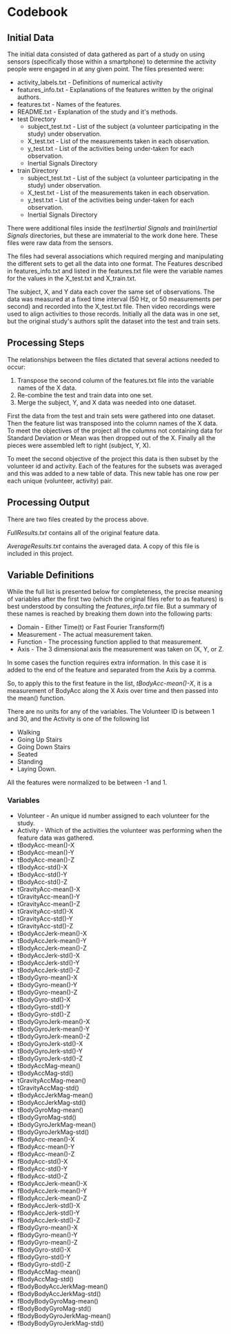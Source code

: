 # Codebook

## Initial Data

The initial data consisted of data gathered as part of a study on using sensors (specifically those within a smartphone) to determine the activity people were engaged in at any given point.  The files presented were: 

- activity_labels.txt - Definitions of numerical activity 
- features_info.txt - Explanations of the features written by the original authors.
- features.txt - Names of the features.
- README.txt - Explanation of the study and it's methods.
- test Directory
  * subject_test.txt - List of the subject (a volunteer participating in the study) under observation.
  * X_test.txt - List of the measurements taken in each observation.
  * y_test.txt - List of the activities being under-taken for each observation.
  * Inertial Signals Directory
- train Directory
  * subject_test.txt - List of the subject (a volunteer participating in the study) under observation.
  * X_test.txt - List of the measurements taken in each observation.
  * y_test.txt - List of the activities being under-taken for each observation.
  * Inertial Signals Directory

There were additional files inside the *test\Inertial Signals* and *train\Inertial Signals* directories, but these are immaterial to the work done here.  These files were raw data from the sensors.

The files had several associations which required merging and manipulating the different sets to get all the data into one format.
The Features described in features_info.txt and listed in the features.txt file were the variable names for the values in the X_test.txt and X_train.txt.

The subject, X, and Y data each cover the same set of observations.  The data was measured at a fixed time interval (50 Hz, or 50 measurements per second) and recorded into the X_test.txt file.  Then video recordings were used to align activities to those records.  Initially all the data was in one set, but the original study's authors split the dataset into the test and train sets.

## Processing Steps

The relationships between the files dictated that several actions needed to occur:

1. Transpose the second column of the features.txt file into the variable names of the X data.
2. Re-combine the test and train data into one set.
3. Merge the subject, Y, and X data was needed into one dataset.

First the data from the test and train sets were gathered into one dataset.  Then the feature list was transposed into the column names of the X data.  To meet the objectives of the project all the columns not containing data for Standard Deviation or Mean was then dropped out of the X.  Finally all the pieces were assembled left to right (subject, Y, X).

To meet the second objective of the project this data is then subset by the volunteer id and activity.  Each of the features for the subsets was averaged and this was added to a new table of data.  This new table has one row per each unique (volunteer, activity) pair.

## Processing Output

There are two files created by the process above.

*FullResults.txt* contains all of the original feature data.

*AverageResults.txt* contains the averaged data.  A copy of this file is included in this project.

## Variable Definitions

While the full list is presented below for completeness, the precise meaning of variables after the first two (which the original files refer to as features) is best understood by consulting the *features_info.txt* file.  But a summary of these names is reached by breaking them down into the following parts:

* Domain - Either Time(t) or Fast Fourier Transform(f)
* Measurement - The actual measurement taken.
* Function - The processing function applied to that measurement.
* Axis - The 3 dimensional axis the measurement was taken on (X, Y, or Z.

In some cases the function requires extra information.  In this case it is added to the end of the feature and separated from the Axis by a comma. 

So, to apply this to the first feature in the list, *tBodyAcc-mean()-X*, it is a measurement of BodyAcc along the X Axis over time and then passed into the mean() function.

There are no units for any of the variables.  The Volunteer ID is between 1 and 30, and the Activity is one of the following list

* Walking
* Going Up Stairs
* Going Down Stairs
* Seated
* Standing
* Laying Down.  

All the features were normalized to be between -1 and 1.

### Variables
- Volunteer - An unique id number assigned to each volunteer for the study.
- Activity - Which of the activities the volunteer was performing when the feature data was gathered.
- tBodyAcc-mean()-X 
- tBodyAcc-mean()-Y
- tBodyAcc-mean()-Z
- tBodyAcc-std()-X
- tBodyAcc-std()-Y
- tBodyAcc-std()-Z
- tGravityAcc-mean()-X
- tGravityAcc-mean()-Y
- tGravityAcc-mean()-Z
- tGravityAcc-std()-X
- tGravityAcc-std()-Y
- tGravityAcc-std()-Z
- tBodyAccJerk-mean()-X
- tBodyAccJerk-mean()-Y
- tBodyAccJerk-mean()-Z
- tBodyAccJerk-std()-X
- tBodyAccJerk-std()-Y
- tBodyAccJerk-std()-Z
- tBodyGyro-mean()-X
- tBodyGyro-mean()-Y
- tBodyGyro-mean()-Z
- tBodyGyro-std()-X
- tBodyGyro-std()-Y
- tBodyGyro-std()-Z
- tBodyGyroJerk-mean()-X
- tBodyGyroJerk-mean()-Y
- tBodyGyroJerk-mean()-Z
- tBodyGyroJerk-std()-X
- tBodyGyroJerk-std()-Y
- tBodyGyroJerk-std()-Z
- tBodyAccMag-mean()
- tBodyAccMag-std()
- tGravityAccMag-mean()
- tGravityAccMag-std()
- tBodyAccJerkMag-mean()
- tBodyAccJerkMag-std()
- tBodyGyroMag-mean()
- tBodyGyroMag-std()
- tBodyGyroJerkMag-mean()
- tBodyGyroJerkMag-std()
- fBodyAcc-mean()-X
- fBodyAcc-mean()-Y
- fBodyAcc-mean()-Z
- fBodyAcc-std()-X
- fBodyAcc-std()-Y
- fBodyAcc-std()-Z
- fBodyAccJerk-mean()-X
- fBodyAccJerk-mean()-Y
- fBodyAccJerk-mean()-Z
- fBodyAccJerk-std()-X
- fBodyAccJerk-std()-Y
- fBodyAccJerk-std()-Z
- fBodyGyro-mean()-X
- fBodyGyro-mean()-Y
- fBodyGyro-mean()-Z
- fBodyGyro-std()-X
- fBodyGyro-std()-Y
- fBodyGyro-std()-Z
- fBodyAccMag-mean()
- fBodyAccMag-std()
- fBodyBodyAccJerkMag-mean()
- fBodyBodyAccJerkMag-std()
- fBodyBodyGyroMag-mean()
- fBodyBodyGyroMag-std()
- fBodyBodyGyroJerkMag-mean()
- fBodyBodyGyroJerkMag-std()
